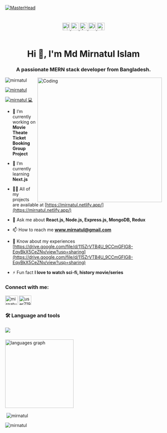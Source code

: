 [![MasterHead](https://contentstatic.techgig.com/photo/74771449/5-Statically-type-languages-every-programmer-should-explore.jpg)](https://mirnatul.io)


###

<br/>

<div align="center">
  <a href="https://www.linkedin.com/in/mdmirnatulislam/" target="_blank">
    <img src="https://img.shields.io/static/v1?message=LinkedIn&logo=linkedin&label=&color=0077B5&logoColor=white&labelColor=&style=flat" height="24" alt="linkedin logo"  />
  </a>
  <a href="www.mirnatul@gmail.com" target="_blank">
    <img src="https://img.shields.io/static/v1?message=Gmail&logo=gmail&label=&color=c71610&logoColor=white&labelColor=&style=flat" height="24" alt="gmail logo"  />
  </a>
  <a href="https://www.facebook.com/profile.php?id=61553034873123" target="_blank">
    <img src="https://img.shields.io/static/v1?message=Facebook&logo=facebook&label=&color=1877F2&logoColor=white&labelColor=&style=flat" height="24" alt="facebook logo"  />
  </a>
  <a href="https://www.instagram.com/mirnatulislam/" target="_blank">
    <img src="https://img.shields.io/static/v1?message=Instagram&logo=instagram&label=&color=E4405F&logoColor=white&labelColor=&style=flat" height="24" alt="instagram logo"  />
  </a>
  <a href="https://wa.me/8801763199000">
    <img src="https://img.shields.io/static/v1?message=Whatsapp&logo=whatsapp&label=&color=25D366&logoColor=white&labelColor=&style=flat" height="24" alt="whatsapp logo"  />
  </a>
</div>

<br/>

###


<h1 align="center">Hi 👋, I'm Md Mirnatul Islam</h1>
<h3 align="center">A passionate MERN stack developer from Bangladesh.</h3>
<img align="right" alt="Coding" width="400" src="https://cdn.dribbble.com/users/1162077/screenshots/3848914/programmer.gif">

<p align="left"> <img src="https://komarev.com/ghpvc/?username=mirnatul&label=Profile%20views&color=0e75b6&style=flat" alt="mirnatul" /> </p>

<p align="left"> <a href="https://github.com/ryo-ma/github-profile-trophy"><img src="https://github-profile-trophy.vercel.app/?username=mirnatul" alt="mirnatul" /></a> </p>

<p align="left"> <a href="https://twitter.com/mirnatul 💻" target="blank"><img src="https://img.shields.io/twitter/follow/mirnatul 💻?logo=twitter&style=for-the-badge" alt="mirnatul 💻" /></a> </p>

- 🔭 I’m currently working on **Movie Theate Ticket Booking Group Project**

- 🌱 I’m currently learning **Next.js**

- 👨‍💻 All of my projects are available at [https://mirnatul.netlify.app/](https://mirnatul.netlify.app/)

- 💬 Ask me about **React.js, Node.js, Express.js, MongoDB, Redux**

- 📫 How to reach me **www.mirnatul@gmail.com**

- 📄 Know about my experiences [https://drive.google.com/file/d/115ZrVTB4U_9CCmGFIG8-EqyBkX5CeZNv/view?usp=sharing](https://drive.google.com/file/d/115ZrVTB4U_9CCmGFIG8-EqyBkX5CeZNv/view?usp=sharing)

- ⚡ Fun fact **I love to watch sci-fi, history movie/series**

<h3 align="left">Connect with me:</h3>
<p align="left">
<a href="https://twitter.com/mirnatul 💻" target="blank"><img align="center" src="https://raw.githubusercontent.com/rahuldkjain/github-profile-readme-generator/master/src/images/icons/Social/twitter.svg" alt="mirnatul 💻" height="30" width="40" /></a>
<a href="https://www.leetcode.com/user7196el" target="blank"><img align="center" src="https://raw.githubusercontent.com/rahuldkjain/github-profile-readme-generator/master/src/images/icons/Social/leet-code.svg" alt="user7196el" height="30" width="40" /></a>
</p>

###

<h3 align="left">🛠 Language and tools</h3>

###

<div align="left">
  <a href="https://skillicons.dev">
    <img src="https://skillicons.dev/icons?i=html,css,js,react,nodejs,express,mongodb,tailwind,bootstrap,nextjs,redux,sass,stackoverflow,postman,c,cpp,py,firebase,figma,git,github,netlify,heroku,bash,vite,vscode" />
  </a>
</div>

###


<div align="left">
  <img src="https://github-readme-stats.vercel.app/api/top-langs?username=mirnatul&locale=en&hide_title=false&layout=compact&card_width=320&langs_count=8&theme=github_dark&hide_border=false&order=2" height="220" alt="languages graph" /> <br>
<!--   <img src="https://streak-stats.demolab.com?user=adilrion&locale=en&mode=weekly&theme=github_dark&hide_border=false&border_radius=5&order=3" height="220" alt="streak graph" /> <br>
  <img src="https://github-readme-stats.vercel.app/api?username=adilrion&hide_title=false&hide_rank=false&show_icons=true&include_all_commits=true&count_private=true&disable_animations=false&theme=github_dark&locale=en&hide_border=false&order=1" height="250" alt="stats graph"  /> -->
</div>

<p>&nbsp;<img align="center" src="https://github-readme-stats.vercel.app/api?username=mirnatul&show_icons=true&locale=en" alt="mirnatul" /></p>

<p><img align="center" src="https://github-readme-streak-stats.herokuapp.com/?user=mirnatul&" alt="mirnatul" /></p>
